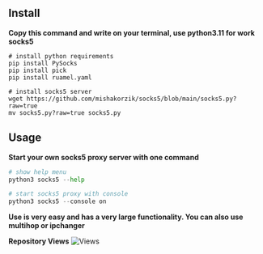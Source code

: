 ## Install 

**Copy this command and write on your terminal, use python3.11 for work socks5**
```
# install python requirements
pip install PySocks
pip install pick
pip install ruamel.yaml

# install socks5 server
wget https://github.com/mishakorzik/socks5/blob/main/socks5.py?raw=true
mv socks5.py?raw=true socks5.py
```

## Usage

**Start your own socks5 proxy server with one command**

```python
# show help menu
python3 socks5 --help

# start socks5 proxy with console
python3 socks5 --console on
```

**Use is very easy and has a very large functionality. You can also use multihop or ipchanger**

**Repository Views** ![Views](https://profile-counter.glitch.me/socks5/count.svg)
